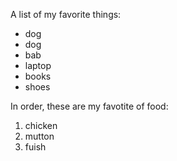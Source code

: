 A list of my favorite things:
- dog
- dog
- bab
- laptop
- books
- shoes

In order, these are my favotite of food:
1. chicken
2. mutton
3. fuish
